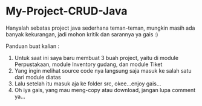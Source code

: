 # My-Project-CRUD-Java
Hanyalah sebatas project java sederhana teman-teman, mungkin masih ada banyak kekurangan, jadi mohon kritik dan sarannya ya gais :)

Panduan buat kalian : 
1. Untuk saat ini saya baru membuat 3 buah project, yaitu di module Perpustakaan, module Inventory gudang, dan module Tiket
2. Yang ingin melihat source code nya langsung saja masuk ke salah satu dari module diatas
3. Lalu setelah itu masuk aja ke folder src, okee...enjoy gais...
4. Oh iya gais, yang mau meng-copy atau download, jangan lupa comment ya...
